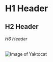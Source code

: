 # H1 Header
## H2 Header
###### H6 Header

![Image of Yaktocat](https://octodex.github.com/images/yaktocat.png)
